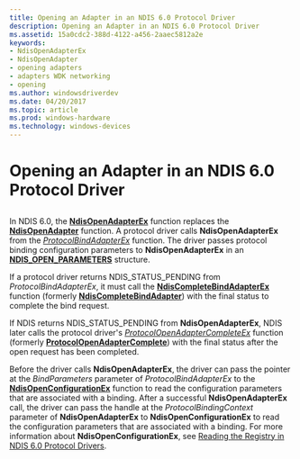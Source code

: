 ```yaml
---
title: Opening an Adapter in an NDIS 6.0 Protocol Driver
description: Opening an Adapter in an NDIS 6.0 Protocol Driver
ms.assetid: 15a0cdc2-388d-4122-a456-2aaec5812a2e
keywords:
- NdisOpenAdapterEx
- NdisOpenAdapter
- opening adapters
- adapters WDK networking
- opening
ms.author: windowsdriverdev
ms.date: 04/20/2017
ms.topic: article
ms.prod: windows-hardware
ms.technology: windows-devices
---
```


# Opening an Adapter in an NDIS 6.0 Protocol Driver


## <a href="" id="ddk-opening-an-adapter-in-an-ndis-6-0-protocol-driver-nd"></a>


In NDIS 6.0, the [**NdisOpenAdapterEx**](https://msdn.microsoft.com/library/windows/hardware/ff563715) function replaces the [**NdisOpenAdapter**](https://msdn.microsoft.com/library/windows/hardware/ff553673) function. A protocol driver calls **NdisOpenAdapterEx** from the [*ProtocolBindAdapterEx*](https://msdn.microsoft.com/library/windows/hardware/ff570220) function. The driver passes protocol binding configuration parameters to **NdisOpenAdapterEx** in an [**NDIS\_OPEN\_PARAMETERS**](https://msdn.microsoft.com/library/windows/hardware/ff566734) structure.

If a protocol driver returns NDIS\_STATUS\_PENDING from *ProtocolBindAdapterEx*, it must call the [**NdisCompleteBindAdapterEx**](https://msdn.microsoft.com/library/windows/hardware/ff561702) function (formerly [**NdisCompleteBindAdapter**](https://msdn.microsoft.com/library/windows/hardware/ff551036)) with the final status to complete the bind request.

If NDIS returns NDIS\_STATUS\_PENDING from **NdisOpenAdapterEx**, NDIS later calls the protocol driver's [*ProtocolOpenAdapterCompleteEx*](https://msdn.microsoft.com/library/windows/hardware/ff570265) function (formerly [**ProtocolOpenAdapterComplete**](https://msdn.microsoft.com/library/windows/hardware/ff563238)) with the final status after the open request has been completed.

Before the driver calls **NdisOpenAdapterEx**, the driver can pass the pointer at the *BindParameters* parameter of *ProtocolBindAdapterEx* to the [**NdisOpenConfigurationEx**](https://msdn.microsoft.com/library/windows/hardware/ff563717) function to read the configuration parameters that are associated with a binding. After a successful **NdisOpenAdapterEx** call, the driver can pass the handle at the *ProtocolBindingContext* parameter of **NdisOpenAdapterEx** to **NdisOpenConfigurationEx** to read the configuration parameters that are associated with a binding. For more information about **NdisOpenConfigurationEx**, see [Reading the Registry in NDIS 6.0 Protocol Drivers](reading-the-registry-in-an-ndis-6-0-protocol-driver.md).

 

 





